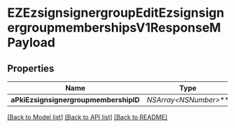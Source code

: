 # EZEzsignsignergroupEditEzsignsignergroupmembershipsV1ResponseMPayload

## Properties
Name | Type | Description | Notes
------------ | ------------- | ------------- | -------------
**aPkiEzsignsignergroupmembershipID** | **NSArray&lt;NSNumber*&gt;*** |  | 

[[Back to Model list]](../README.md#documentation-for-models) [[Back to API list]](../README.md#documentation-for-api-endpoints) [[Back to README]](../README.md)


